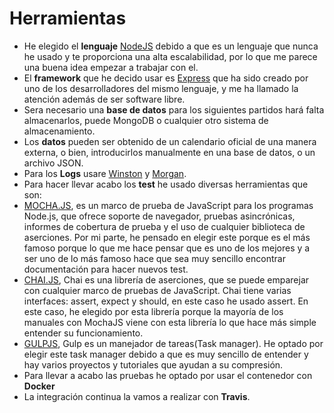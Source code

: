 # Herramientas
- He elegido el **lenguaje** [NodeJS](https://nodejs.org/es/) debido a que es un lenguaje que nunca he usado y te proporciona una alta escalabilidad, por lo que me parece una buena idea empezar a trabajar con el.
- El **framework** que he decido usar es [Express](https://expressjs.com/es/) que ha sido creado por uno de los desarrolladores del mismo lenguaje, y me ha llamado la atención además de ser software libre. 
- Sera necesario una **base de datos** para los siguientes partidos hará falta almacenarlos, puede MongoDB o cualquier otro sistema de almacenamiento.
- Los **datos** pueden ser obtenido de un calendario oficial de una manera externa, o bien, introducirlos manualmente en una base de datos, o un archivo JSON.
- Para los **Logs** usare [Winston](https://github.com/winstonjs/winston) y [Morgan](https://github.com/expressjs/morgan).
- Para hacer llevar acabo los **test** he usado diversas herramientas que son:
- [MOCHA.JS](https://mochajs.org/), es un marco de prueba de JavaScript para los programas Node.js, que ofrece soporte de navegador, pruebas asincrónicas, informes de cobertura de prueba y el uso de cualquier biblioteca de aserciones. Por mi parte, he pensado en elegir este porque es el más famoso porque lo que me hace pensar que es uno de los mejores y a ser uno de lo más famoso hace que sea muy sencillo encontrar documentación para hacer nuevos test.
- [CHAI.JS](https://www.chaijs.com/), Chai es una librería de aserciones, que se puede emparejar con cualquier marco de pruebas de JavaScript. Chai tiene varias interfaces: assert, expect y should, en este caso he usado assert. En este caso, he elegido por esta librería porque la mayoría de los manuales con MochaJS viene con esta librería lo que hace más simple entender su funcionamiento.
- [GULPJS](https://gulpjs.com/), Gulp es un manejador de tareas(Task manager). He optado por elegir este task manager debido a que es muy sencillo de entender y hay varios proyectos y tutoriales que ayudan a su compresión. 
- Para llevar a acabo las pruebas he optado por usar el contenedor con **Docker**
- La integración continua la vamos a realizar con **Travis**.
